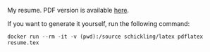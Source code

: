 My resume. PDF version is available [here](https://www.gshakhn.com/resume.pdf).

If you want to generate it yourself, run the following command:
```
docker run --rm -it -v (pwd):/source schickling/latex pdflatex resume.tex
```
